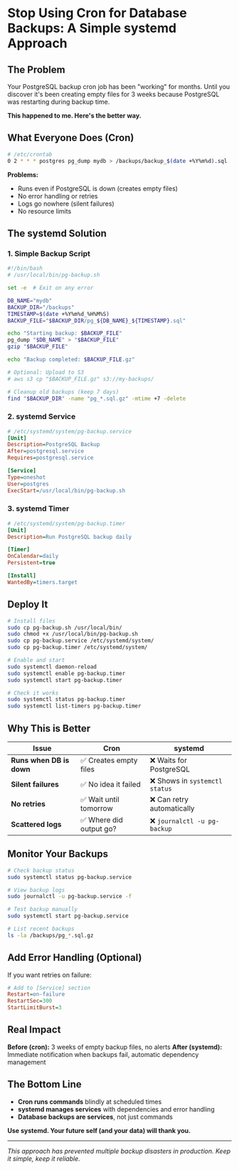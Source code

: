 # Stop Using Cron for Database Backups: A Simple systemd Approach

## The Problem

Your PostgreSQL backup cron job has been "working" for months. Until you discover it's been creating empty files for 3 weeks because PostgreSQL was restarting during backup time.

**This happened to me. Here's the better way.**

## What Everyone Does (Cron)

```bash
# /etc/crontab
0 2 * * * postgres pg_dump mydb > /backups/backup_$(date +%Y%m%d).sql
```

**Problems:**
- Runs even if PostgreSQL is down (creates empty files)
- No error handling or retries
- Logs go nowhere (silent failures)
- No resource limits

## The systemd Solution

### 1. Simple Backup Script
```bash
#!/bin/bash
# /usr/local/bin/pg-backup.sh

set -e  # Exit on any error

DB_NAME="mydb"
BACKUP_DIR="/backups"
TIMESTAMP=$(date +%Y%m%d_%H%M%S)
BACKUP_FILE="$BACKUP_DIR/pg_${DB_NAME}_${TIMESTAMP}.sql"

echo "Starting backup: $BACKUP_FILE"
pg_dump "$DB_NAME" > "$BACKUP_FILE"
gzip "$BACKUP_FILE"

echo "Backup completed: $BACKUP_FILE.gz"

# Optional: Upload to S3
# aws s3 cp "$BACKUP_FILE.gz" s3://my-backups/

# Cleanup old backups (keep 7 days)
find "$BACKUP_DIR" -name "pg_*.sql.gz" -mtime +7 -delete
```

### 2. systemd Service
```ini
# /etc/systemd/system/pg-backup.service
[Unit]
Description=PostgreSQL Backup
After=postgresql.service
Requires=postgresql.service

[Service]
Type=oneshot
User=postgres
ExecStart=/usr/local/bin/pg-backup.sh
```

### 3. systemd Timer
```ini
# /etc/systemd/system/pg-backup.timer
[Unit]
Description=Run PostgreSQL backup daily

[Timer]
OnCalendar=daily
Persistent=true

[Install]
WantedBy=timers.target
```

## Deploy It

```bash
# Install files
sudo cp pg-backup.sh /usr/local/bin/
sudo chmod +x /usr/local/bin/pg-backup.sh
sudo cp pg-backup.service /etc/systemd/system/
sudo cp pg-backup.timer /etc/systemd/system/

# Enable and start
sudo systemctl daemon-reload
sudo systemctl enable pg-backup.timer
sudo systemctl start pg-backup.timer

# Check it works
sudo systemctl status pg-backup.timer
sudo systemctl list-timers pg-backup.timer
```

## Why This is Better

| Issue | Cron | systemd |
|-------|------|---------|
| **Runs when DB is down** | ✅ Creates empty files | ❌ Waits for PostgreSQL |
| **Silent failures** | ✅ No idea it failed | ❌ Shows in `systemctl status` |
| **No retries** | ✅ Wait until tomorrow | ❌ Can retry automatically |
| **Scattered logs** | ✅ Where did output go? | ❌ `journalctl -u pg-backup` |

## Monitor Your Backups

```bash
# Check backup status
sudo systemctl status pg-backup.service

# View backup logs
sudo journalctl -u pg-backup.service -f

# Test backup manually
sudo systemctl start pg-backup.service

# List recent backups
ls -la /backups/pg_*.sql.gz
```

## Add Error Handling (Optional)

If you want retries on failure:
```ini
# Add to [Service] section
Restart=on-failure
RestartSec=300
StartLimitBurst=3
```

## Real Impact

**Before (cron):** 3 weeks of empty backup files, no alerts
**After (systemd):** Immediate notification when backups fail, automatic dependency management

## The Bottom Line

- **Cron runs commands** blindly at scheduled times
- **systemd manages services** with dependencies and error handling
- **Database backups are services**, not just commands

**Use systemd. Your future self (and your data) will thank you.**

---

*This approach has prevented multiple backup disasters in production. Keep it simple, keep it reliable.*